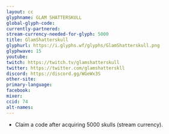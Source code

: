 ```yaml
---
layout: cc
glyphname: GLAM SHATTERSKULL
global-glyph-code: 
currently-partnered: 
stream-currency-needed-for-glyph: 5000
title: GlamShatterskull
glyphurl: https://i.glyphs.wf/glyphs/GlamShatterskull.png
glyphwave: 15
youtube: 
twitch: https://twitch.tv/glamshatterskull
twitter: https://twitter.com/glamshatterskll
discord: https://discord.gg/WGeWx3S
other-site: 
primary-language: 
facebook: 
mixer: 
ccid: 74
alt-names: 
---
```

* Claim a code after acquiring 5000 skulls (stream currency).
